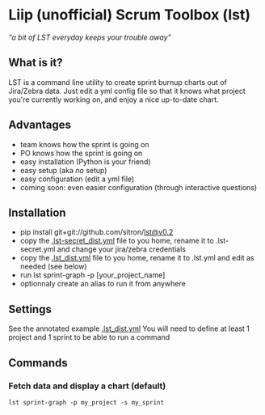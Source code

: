# Liip (unofficial) Scrum Toolbox (lst)
<cite>"a bit of LST everyday keeps your trouble away"</cite>

## What is it?
LST is a command line utility to create sprint burnup charts out of Jira/Zebra data. Just edit a yml config file so that it knows what project you're currently working on, and enjoy a nice up-to-date chart.

## Advantages
* team knows how the sprint is going on
* PO knows how the sprint is going on
* easy installation (Python is your friend)
* easy setup (aka _no_ setup)
* easy configuration (edit a yml file)
* coming soon: even easier configuration (through interactive questions)

## Installation
* pip install git+git://github.com/sitron/lst@v0.2
* copy the [.lst-secret_dist.yml](lst/blob/master/.lst-secret_dist.yml) file to you home, rename it to .lst-secret.yml and change your jira/zebra credentials
* copy the [.lst_dist.yml](lst/blob/master/.lst_dist.yml) file to you home, rename it to .lst.yml and edit as needed (see below)
* run lst sprint-graph -p [your_project_name]
* optionnaly create an alias to run it from anywhere

## Settings
See the annotated example [.lst_dist.yml](lst/blob/master/.lst_dist.yml)
You will need to define at least 1 project and 1 sprint to be able to run a command

## Commands
### Fetch data and display a chart (default)
`lst sprint-graph -p my_project -s my_sprint`

